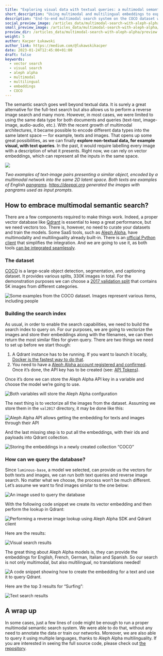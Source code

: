 ```yaml
---
title: "Exploring visual data with textual queries: a multimodal semantic search with Aleph Alpha and Qdrant"
short_description: "Using multimodal and multilingual embeddings to explore images with text queries"
description: "End-to-end multimodal search system on the COCO dataset with Aleph Alpha and Qdrant"
social_preview_image: /articles_data/multimodal-search-with-aleph-alpha/social_preview.png
small_preview_image: /articles_data/multimodal-search-with-aleph-alpha/search-vr-glasses.svg
preview_dir: /articles_data/multimodal-search-with-aleph-alpha/preview
weight: 5
author: Kacper Łukawski
author_link: https://medium.com/@lukawskikacper
date: 2023-01-24T12:45:00+01:00
draft: false
keywords:
  - vector search
  - visual search
  - aleph alpha
  - multimodal
  - multilingual
  - embeddings
  - COCO
---
```


The semantic search goes well beyond textual data. It is surely a great alternative for the full-text search 
but also allows us to perform a reverse image search and many more. However, in most cases, we were limited 
to using the same data type for both documents and queries (text-text, image-image, audio-audio, etc.). With 
the recent growth of multimodal architectures, it became possible to encode different data types into the same 
latent space — for example, texts and images. That opens up some great possibilities, as we can finally **explore 
non-textual data, for example visual, with text queries**. In the past, it would require labelling every image 
with a description of what it presents. Right now, we can rely on vector embeddings, which can represent all 
the inputs in the same space.

![](/articles_data/multimodal-search-with-aleph-alpha/2d_text_image_embeddings.png)

*Two examples of text-image pairs presenting a similar object, encoded by a multimodal network into the same 
2D latent space. Both texts are examples of English [pangrams](https://en.wikipedia.org/wiki/Pangram). 
https://deepai.org generated the images with pangrams used as input prompts.*

## How to embrace multimodal semantic search?

There are a few components required to make things work. Indeed, a proper vector database like 
[Qdrant](https://qdrant.tech) is essential to keep a great performance, but we need vectors too. There is, 
however, no need to curate your datasets and train the models. Some SaaS tools, such as 
[Aleph Alpha](https://www.aleph-alpha.com/), have multimodality and multilinguality already built-in. There is an 
[official Python client](https://github.com/Aleph-Alpha/aleph-alpha-client) that simplifies the integration. And 
we are going to use it, as both tools [can be integrated seamlessly](https://qdrant.tech/documentation/integrations/#aleph-alpha).

### The dataset

[COCO](https://cocodataset.org/) is a large-scale object detection, segmentation, and captioning dataset. It provides 
various splits, 330K images in total. For the demonstration purposes we can choose a 
[2017 validation split](http://images.cocodataset.org/zips/train2017.zip) that contains 5K images from different 
categories.

![Some examples from the COCO dataset. Images represent various items, including people](/articles_data/multimodal-search-with-aleph-alpha/coco_preview.png)

### Building the search index

As usual, in order to enable the search capabilities, we need to build the search index to query on. For our purposes, 
we are going to vectorize the images and store their embeddings along with the filenames, we can then return the most 
similar files for given query. There are two things we need to set up before we start though:

1. A Qdrant instance has to be running. If you want to launch it locally,
   [Docker is the fastest way to do that](https://qdrant.tech/documentation/quick_start/#installation).
2. You need to have a [Aleph Alpha account registered and confirmed](https://app.aleph-alpha.com/). Once it’s done, 
   the API key has to be created (see: [API Tokens](https://app.aleph-alpha.com/profile)).

Once it’s done we can store the Aleph Alpha API key in a variable and choose the model we’re going to use.

![Both variables will store the Aleph Alpha confguration](/articles_data/multimodal-search-with-aleph-alpha/aleph_alpha_config.png)

The next thing is to vectorize all the images from the dataset. Assuming we store them in the `val2017` directory, 
it may be done like this:

![Aleph Alpha API allows getting the embedding for texts and images through their API](/articles_data/multimodal-search-with-aleph-alpha/aleph_alpha_code.png)

And the last missing step is to put all the embeddings, with their ids and payloads into Qdrant collection.

![Storing the embeddings in a newly created collection “COCO”](/articles_data/multimodal-search-with-aleph-alpha/qdrant_config_code.png)

### How can we query the database?

Since `luminous-base`, a model we selected, can provide us the vectors for both texts and images, we can run both 
text queries and reverse image search. No matter what we choose, the process won’t be much different. Let’s assume 
we want to find images similar to the one below:

![An image used to query the database](/articles_data/multimodal-search-with-aleph-alpha/visual_search_query.png)

With the following code snippet we create its vector embedding and then perform the lookup in Qdrant:

![Performing a reverse image lookup using Aleph Alpha SDK and Qdrant client](/articles_data/multimodal-search-with-aleph-alpha/visual_search_code.png)

Here are the results:

![Visual search results](/articles_data/multimodal-search-with-aleph-alpha/visual_search_results.png)

The great thing about Aleph Alpha models is, they can provide the embeddings for English, French, German, Italian 
and Spanish. So our search is not only multimodal, but also multilingual, no translations needed!

![A code snippet showing how to create the embedding for a text and use it to query Qdrant.](/articles_data/multimodal-search-with-aleph-alpha/text_search_code.png)

Here are the top 3 results for “Surfing”:

![Text search results](/articles_data/multimodal-search-with-aleph-alpha/text_search_results.png)

## A wrap up

In some cases, just a few lines of code might be enough to run a proper multimodal semantic search system. We were 
able to do that, without any need to annotate the data or train our networks. Moreover, we are also able to query 
it using multiple languages, thanks to Aleph Alpha multilinguality. If you are interested in seeing the full source code, 
please check out [the repository](https://github.com/tugot17/Qdrant-Aleph-Alpha-Demo).
